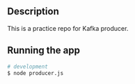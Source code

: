 ## Description

This is a practice repo for Kafka producer.

## Running the app

```bash
# development
$ node producer.js
```